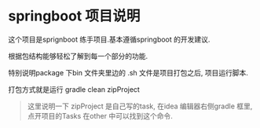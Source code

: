 # springboot 项目说明
这个项目是sprignboot 练手项目.基本遵循springboot 的开发建议.

根据包结构能够轻松了解到每一个部分的功能.

特别说明package 下bin 文件夹里边的 .sh 文件是项目打包之后, 项目运行脚本.

打包方式就是运行 gradle clean zipProject
> 这里说明一下 zipProject 是自己写的task, 在idea 编辑器右侧gradle 框里, 点开项目的Tasks 在other 中可以找到这个命令.

